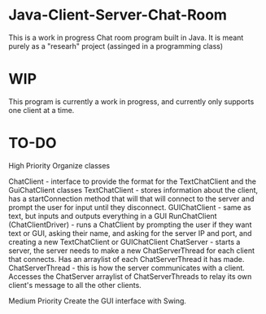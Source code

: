 # Java-Client-Server-Chat-Room

This is a work in progress Chat room program built in Java.
It is meant purely as a "researh" project (assinged in a programming class)

WIP
===========
This program is currently a work in progress, and currently only supports one client at a time.

TO-DO
===========
High Priority
Organize classes

ChatClient - interface to provide the format for the TextChatClient and the GuiChatClient classes
TextChatClient - stores information about the client, has a startConnection method that will that will connect to the server and prompt the user for input until they disconnect.
GUIChatClient - same as text, but inputs and outputs everything in a GUI
RunChatClient (ChatClientDriver) - runs a ChatClient by prompting the user if they want text or GUI, asking their name, and asking for the server IP and port, and creating a new TextChatClient or GUIChatClient
ChatServer - starts a server, the server needs to make a new ChatServerThread for each client that connects. Has an arraylist of each ChatServerThread it has made.
ChatServerThread - this is how the server communicates with a client. Accesses the ChatServer arraylist of ChatServerThreads to relay its own client's message to all the other clients.

Medium Priority
Create the GUI interface with Swing.
